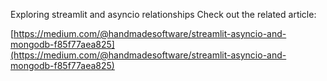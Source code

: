 Exploring streamlit and asyncio relationships
Check out the related article:

[https://medium.com/@handmadesoftware/streamlit-asyncio-and-mongodb-f85f77aea825](https://medium.com/@handmadesoftware/streamlit-asyncio-and-mongodb-f85f77aea825)
